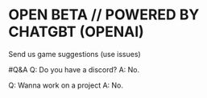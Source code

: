 # OPEN BETA // POWERED BY CHATGBT (OPENAI) 

Send us game suggestions (use issues)

#Q&A
Q: Do you have a discord?
A: No.

Q: Wanna work on a project
A: No.
